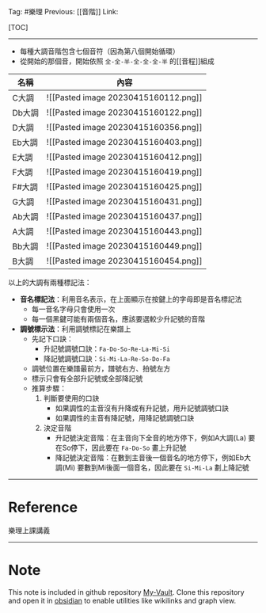 Tag: #樂理 
Previous: [[音階]]
Link: 

[TOC]

---

- 每種大調音階包含七個音符（因為第八個開始循環）
- 從開始的那個音，開始依照 `全-全-半-全-全-全-半` 的[[音程]]組成

| 名稱   | 內容 |
| ------ | ---- |
| C大調  | ![[Pasted image 20230415160112.png]]     |
| Db大調 | ![[Pasted image 20230415160122.png]]     |
| D大調  | ![[Pasted image 20230415160356.png]]     |
| Eb大調 | ![[Pasted image 20230415160403.png]]     |
| E大調  | ![[Pasted image 20230415160412.png]]     |
| F大調  | ![[Pasted image 20230415160419.png]]     |
| F#大調 | ![[Pasted image 20230415160425.png]]     |
| G大調  | ![[Pasted image 20230415160431.png]]     |
| Ab大調 | ![[Pasted image 20230415160437.png]]     |
| A大調  | ![[Pasted image 20230415160443.png]]     |
| Bb大調 | ![[Pasted image 20230415160449.png]]     |
| B大調  | ![[Pasted image 20230415160454.png]]     |

以上的大調有兩種標記法：

- **音名標記法**：利用音名表示，在上面顯示在按鍵上的字母即是音名標記法
	- 每一音名字母只會使用一次
	- 每一個黑鍵可能有兩個音名，應該要選較少升記號的音階
- **調號標示法**：利用調號標記在樂譜上
	- 先記下口訣：
		- 升記號調號口訣：`Fa-Do-So-Re-La-Mi-Si`
		- 降記號調號口訣：`Si-Mi-La-Re-So-Do-Fa`
	- 調號位置在樂譜最前方，譜號右方、拍號左方
	- 標示只會有全部升記號或全部降記號
	- 推算步驟：
		1. 判斷要使用的口訣
			- 如果調性的主音沒有升降或有升記號，用升記號調號口訣
			- 如果調性的主音有降記號，用降記號調號口訣
		2. 決定音階
			- 升記號決定音階：在主音向下全音的地方停下，例如A大調(La) 要在So停下，因此要在 `Fa-Do-So` 畫上升記號
			- 降記號決定音階：在數到主音後一個音名的地方停下，例如Eb大調(Mi) 要數到Mi後面一個音名，因此要在 `Si-Mi-La` 劃上降記號

---

# Reference

樂理上課講義

---

# Note

This note is included in github repository [My-Vault](https://github.com/LittleD3092/My-Vault.git). Clone this repository and open it in [obsidian](https://obsidian.md/) to enable utilities like wikilinks and graph view.